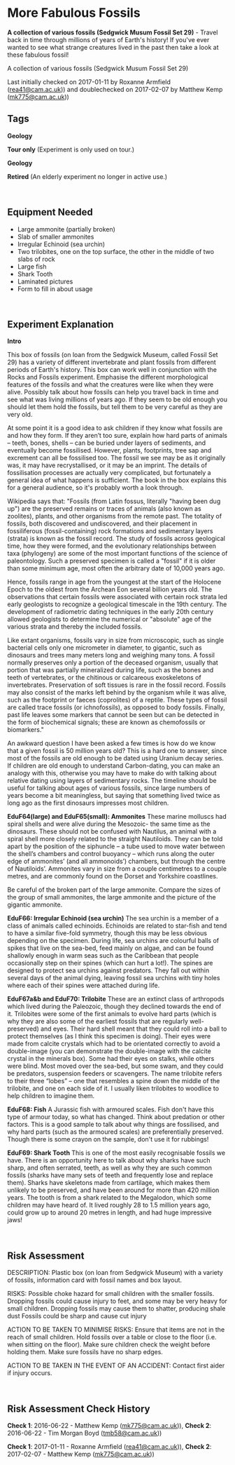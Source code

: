 # More Fabulous Fossils

**A collection of various fossils (Sedgwick Musum Fossil Set 29)** - Travel back in time through millions of years of Earth's history! If you've ever wanted to see what strange creatures lived in the past then take a look at these fabulous fossil!

A collection of various fossils (Sedgwick Musum Fossil Set 29)

Last initially checked on 2017-01-11 by Roxanne Armfield (rea41@cam.ac.uk)) and doublechecked on 2017-02-07 by Matthew Kemp (mk775@cam.ac.uk))

## Tags
<!--- Start Tags (DO NOT REMOVE THIS COMMENT) --->

**Geology**

**Tour only** (Experiment is only used on tour.)

**Geology**

**Retired** (An elderly experiment no longer in active use.)
<!--- End Tags (DO NOT REMOVE THIS COMMENT) --->

<br/>

## Equipment Needed 
- Large ammonite (partially broken)
- Slab of smaller ammonites
- Irregular Echinoid (sea urchin)
- Two trilobites, one on the top surface, the other in the middle of two slabs of rock
- Large fish
- Shark Tooth
- Laminated pictures
- Form to fill in about usage

<br/>

## Experiment Explanation 

**Intro**

This box of fossils (on loan from the Sedgwick Museum, called Fossil Set 29) has a variety of different invertebrate and plant fossils from different periods of Earth's history. This box can work well in conjunction with the Rocks and Fossils experiment. Emphasise the different morphological features of the fossils and what the creatures were like when they were alive. Possibly talk about how fossils can help you travel back in time and see what was living millions of years ago. If they seem to be old enough you should let them hold the fossils, but tell them to be very careful as they are very old.

At some point it is a good idea to ask children if they know what fossils are and how they form. If they aren’t too sure, explain how hard parts of animals – teeth, bones, shells – can be buried under layers of sediments, and eventually become fossilised. However, plants, footprints, tree sap and excrement can all be fossilised too. The fossil we see may be as it originally was, it may have recrystallised, or it may be an imprint. The details of fossilisation processes are actually very complicated, but fortunately a general idea of what happens is sufficient. The book in the box explains this for a general audience, so it's probably worth a look through. 

Wikipedia says that:
 "Fossils (from Latin fossus, literally "having been dug up") are the preserved remains or traces of animals (also known as zoolites), plants, and other organisms from the remote past. The totality of fossils, both discovered and undiscovered, and their placement in fossiliferous (fossil-containing) rock formations and sedimentary layers (strata) is known as the fossil record. The study of fossils across geological time, how they were formed, and the evolutionary relationships between taxa (phylogeny) are some of the most important functions of the science of paleontology. Such a preserved specimen is called a "fossil" if it is older than some minimum age, most often the arbitrary date of 10,000 years ago.

Hence, fossils range in age from the youngest at the start of the Holocene Epoch to the oldest from the Archean Eon several billion years old. The observations that certain fossils were associated with certain rock strata led early geologists to recognize a geological timescale in the 19th century. The development of radiometric dating techniques in the early 20th century allowed geologists to determine the numerical or "absolute" age of the various strata and thereby the included fossils.

Like extant organisms, fossils vary in size from microscopic, such as single bacterial cells only one micrometer in diameter, to gigantic, such as dinosaurs and trees many meters long and weighing many tons. A fossil normally preserves only a portion of the deceased organism, usually that portion that was partially mineralized during life, such as the bones and teeth of vertebrates, or the chitinous or calcareous exoskeletons of invertebrates. Preservation of soft tissues is rare in the fossil record. Fossils may also consist of the marks left behind by the organism while it was alive, such as the footprint or faeces (coprolites) of a reptile. These types of fossil are called trace fossils (or ichnofossils), as opposed to body fossils. Finally, past life leaves some markers that cannot be seen but can be detected in the form of biochemical signals; these are known as chemofossils or biomarkers."

An awkward question I have been asked a few times is how do we know that a given fossil is 50 million years old? This is a hard one to answer, since most of the fossils are old enough to be dated using Uranium decay series. If children are old enough to understand Carbon-dating, you can make an analogy with this, otherwise you may have to make do with talking about relative dating using layers of sedimentary rocks.
 The timeline should be useful for talking about ages of various fossils, since large numbers of years become a bit meaningless, but saying that something lived twice as long ago as the first dinosaurs impresses most children.


**EduF64(large) and EduF65(small): Ammonites**
These marine molluscs had spiral shells and were alive during the Mesozoic- the same time as the dinosaurs. These should not be confused with Nautilus, an animal with a spiral shell more closely related to the straight Nautiloids. They can be told apart by the position of the siphuncle – a tube used to move water between the shell’s chambers and control buoyancy – which runs along the outer edge of ammonites’ (and all ammonoids’) chambers, but through the centre of Nautiloids’. Ammonites vary in size from a couple centimetres to a couple metres, and are commonly found on the Dorset and Yorkshire coastlines.

Be careful of the broken part of the large ammonite. Compare the sizes of the group of small ammonites, the large ammonite and the picture of the gigantic ammonite.


**EduF66: Irregular Echinoid (sea urchin)**
The sea urchin is a member of a class of animals called echinoids. Echinoids are related to star-fish and tend to have a similar five-fold symmetry, though this may be less obvious depending on the specimen. During life, sea urchins are colourful balls of spikes that live on the sea-bed, feed mainly on algae, and can be found shallowly enough in warm seas such as the Caribbean that people occasionally step on their spines (which can hurt a lot!). The spines are designed to protect sea urchins against predators. They fall out within several days of the animal dying, leaving fossil sea urchins with tiny holes where each of their spines were attached during life.


**EduF67a&b and EduF70: Trilobite**
These are an extinct class of arthropods which lived during the Paleozoic, though they declined towards the end of it. Trilobites were some of the first animals to evolve hard parts (which is why they are also some of the earliest fossils that are regularly well-preserved) and eyes. Their hard shell meant that they could roll into a ball to protect themselves (as I think this specimen is doing). Their eyes were made from calcite crystals which had to be orientated correctly to avoid a double-image (you can demonstrate the double-image with the calcite crystal in the minerals box). Some had their eyes on stalks, while others were blind. Most moved over the sea-bed, but some swam, and they could be predators, suspension feeders or scavengers. The name trilobite refers to their three “lobes” – one that resembles a spine down the middle of the trilobite, and one on each side of it. I usually liken trilobites to woodlice to help children to imagine them.


**EduF68: Fish**
A Jurassic fish with armoured scales. Fish don't have this type of armour today, so what has changed. Think about predation or other factors. This is a good sample to talk about why things are fossilised, and why hard parts (such as the armoured scales) are preferentially preserved. Though there is some crayon on the sample, don't use it for rubbings!


**EduF69: Shark Tooth**
This is one of the most easily recognisable fossils we have. There is an opportunity here to talk about why sharks have such sharp, and often serrated, teeth, as well as why they are such common fossils (sharks have many sets of teeth and frequently lose and replace them). Sharks have skeletons made from cartilage, which makes them unlikely to be preserved, and have been around for more than 420 million years. The tooth is from a shark related to the Megalodon, which some children may have heard of. It lived roughly 28 to 1.5 million years ago, could grow up to around 20 metres in length, and had huge impressive jaws! 

<br/>

## Risk Assessment

DESCRIPTION:
Plastic box (on loan from Sedgwick Museum) with a variety of fossils, information card with fossil names and box layout.

RISKS:
Possible choke hazard for small children with the smaller fossils.
Dropping fossils could cause injury to feet, and some may be very heavy for small children.
Dropping fossils may cause them to shatter, producing shale dust
Fossils could be sharp and cause cut injury

ACTION TO BE TAKEN TO MINIMISE RISKS:
Ensure that items are not in the reach of small children.
Hold fossils over a table or close to the floor (i.e. when sitting on the floor).
Make sure children check the weight before holding them.
Make sure fossils have no sharp edges.

ACTION TO BE TAKEN IN THE EVENT OF AN ACCIDENT:
Contact first aider if injury occurs.

<br/>

## Risk Assessment Check History 

**Check 1**: 2016-06-22 - Matthew Kemp (mk775@cam.ac.uk)), **Check 2**: 2016-06-22 - Tim Morgan Boyd (tmb58@cam.ac.uk))

**Check 1**: 2017-01-11 - Roxanne Armfield (rea41@cam.ac.uk)), **Check 2**: 2017-02-07 - Matthew Kemp (mk775@cam.ac.uk))